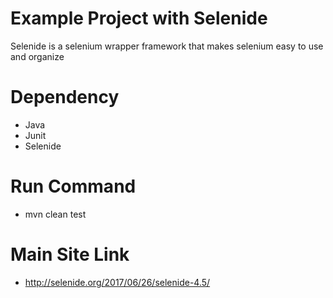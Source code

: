 # Example Project with Selenide
Selenide is a selenium wrapper framework that makes selenium easy to use and organize

# Dependency 
- Java 
- Junit
- Selenide

# Run Command 
- mvn clean test 

# Main Site Link  

- http://selenide.org/2017/06/26/selenide-4.5/
